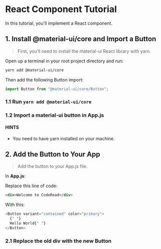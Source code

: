 # React Component Tutorial

In this tutorial, you'll implement a React component.

## 1. Install @material-ui/core and Import a Button

> First, you'll need to install the material-ui React library with yarn.

Open up a terminal in your root project directory and run:

```bash
yarn add @material-ui/core
```

Then add the following Button import:

```javascript
import Button from "@material-ui/core/Button";
```

### 1.1 Run `yarn add @material-ui/core`

### 1.2 Import a material-ui button in App.js

#### HINTS

- You need to have yarn installed on your machine.

## 2. Add the Button to Your App

> Add the button to your App.js file.

In **App.js**:

Replace this line of code:

```html
<div>Welcome to CodeRoad</div>
```

With this:

```javascript
<Button variant="contained" color="primary">
  {" "}
  Hello World{" "}
</Button>
```

### 2.1 Replace the old div with the new Button
